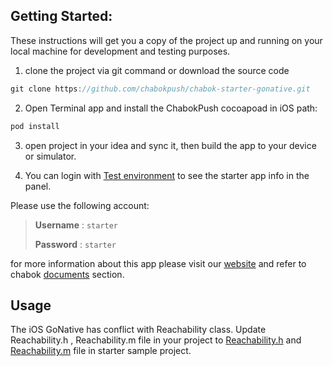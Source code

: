 ## Getting Started:

These instructions will get you a copy of the project up and running on your local machine for development and testing purposes.

1. clone the project via git command or download the source code

```javaScript
git clone https://github.com/chabokpush/chabok-starter-gonative.git
```

2. Open Terminal app and install the ChabokPush cocoapoad in iOS path:

```ruby
pod install
```

3. open project in your idea and sync it, then build the app to your device or simulator.

4. You can login with [Test environment](https://sandbox.push.adpdigital.com/login) to see the starter app info in the panel. 

Please use the following account: 

> **Username** : `starter` 
>
> **Password** : `starter`

for more information about this app please visit our [website](http://chabokpush.com) and refer to chabok [documents](http://doc.chabokpush.com) section.

## Usage

The iOS GoNative has conflict with Reachability class. Update Reachability.h , Reachability.m file in your project to [Reachability.h](https://github.com/chabokpush/chabok-starter-gonative/blob/5f1da9f96cf50db57a1a530e4e5d9548ae9f764a/ios/LeanIOS/ReachabilityGoNative.h#L49-L53) and [Reachability.m](https://github.com/chabokpush/chabok-starter-gonative/blob/eb06c7eafd18a36937981b4efb5cd3bfdab1a0d5/ios/LeanIOS/ReachabilityGoNative.m#L49-L57) file in starter sample project.
